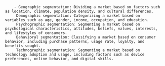         - Geographic segmentation: Dividing a market based on factors such as location, climate, population density, and cultural differences.
         Demographic segmentation: Categorizing a market based on variables such as age, gender, income, occupation, and education.
         Psychographic segmentation: Segmenting a market based on psychological characteristics, attitudes, beliefs, values, interests, and lifestyles of consumers.
         Behavioral segmentation: Classifying a market based on consumer behavior, including purchase patterns, usage rate, loyalty, and benefits sought.
         Technographic segmentation: Segmenting a market based on technology adoption and usage, including factors such as device preferences, online behavior, and digital skills.


